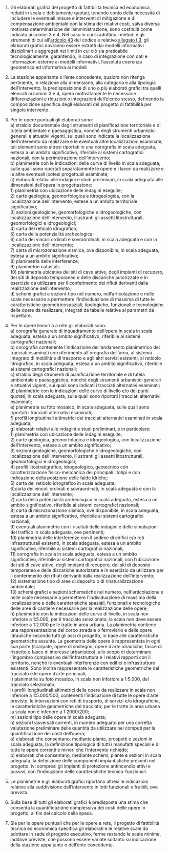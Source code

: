 1. Gli elaborati grafici del progetto di fattibilità tecnica ed economica, redatti in scala e debitamente quotati, tenendo conto della necessità di includere le eventuali misure e interventi di mitigazione e di compensazione ambientale con la stima dei relativi costi, salva diversa motivata determinazione dell’amministrazione, sono costituiti come indicato ai commi 3 e 4. Nel caso in cui si adottino i metodi e gli strumenti di cui all'[articolo 43](/index.html?article=articolo-43&version=2) del codice e relativo [allegato I.9](/index.html?section=attachment-1-9&version=1), gli elaborati grafici dovranno essere estratti dai modelli informativi disciplinari e aggregati nei limiti in cui ciò sia praticabile tecnologicamente, garantendo, in caso di integrazione con dati e informazioni esterne ai modelli informativi, l’assoluta coerenza geometrica ed informativa ai modelli.

2. La stazione appaltante o l’ente concedente, qualora non ritenga pertinente, in relazione alla dimensione, alla categoria e alla tipologia dell’intervento, la predisposizione di uno o più elaborati grafici tra quelli elencati ai commi 3 e 4, opera motivatamente le necessarie differenziazioni e riduzioni o integrazioni dell’elenco stesso, definendo la composizione specifica degli elaborati del progetto di fattibilità per singolo intervento.

3. Per le opere puntuali gli elaborati sono:<br>a) stralcio documentale degli strumenti di pianificazione territoriale e di tutela ambientale e paesaggistica, nonché degli strumenti urbanistici generali e attuativi vigenti, sui quali sono indicate la localizzazione dell’intervento da realizzare e le eventuali altre localizzazioni esaminate; tali elementi sono altresì riportati in una corografia in scala adeguata, estesa a un ambito significativo, riferibile ai sistemi cartografici nazionali, con la perimetrazione dell’intervento;<br>b) planimetrie con le indicazioni delle curve di livello in scala adeguata, sulle quali sono riportati separatamente le opere e i lavori da realizzare e le altre eventuali ipotesi progettuali esaminate;<br>c) elaborati relativi alle indagini e studi preliminari, in scala adeguata alle dimensioni dell’opera in progettazione:<br>1) planimetria con ubicazione delle indagini eseguite;<br>2) carte geologica, geomorfologica e idrogeologica, con la localizzazione dell’intervento, estese a un ambito territoriale significativo;<br>3) sezioni geologiche, geomorfologiche e idrogeologiche, con localizzazione dell’intervento, illustranti gli assetti litostrutturali, geomorfologici e idrogeologici;<br>4) carta del reticolo idrografico;<br>5) carta della potenzialità archeologica;<br>6) carta dei vincoli ordinati e sovraordinati, in scala adeguata e con la localizzazione dell’intervento;<br>7) carta di microzonazione sismica, ove disponibile, in scala adeguata, estesa a un ambito significativo;<br>8) planimetria delle interferenze;<br>9) planimetrie catastali;<br>10) planimetria ubicativa dei siti di cave attive, degli impianti di recupero, dei siti di deposito temporaneo e delle discariche autorizzate e in esercizio da utilizzare per il conferimento dei rifiuti derivanti dalla realizzazione dell’intervento;<br>d) schemi grafici e sezioni-tipo nel numero, nell’articolazione e nelle scale necessarie a permettere l'individuazione di massima di tutte le caratteristiche geometricospaziali, tipologiche, funzionali e tecnologiche delle opere da realizzare, integrati da tabelle relative ai parametri da rispettare.

4. Per le opere lineari o a rete gli elaborati sono:<br>a) corografia generale di inquadramento dell’opera in scala in scala adeguata, estesa a un ambito significativo, riferibile ai sistemi cartografici nazionali;<br>b) corografia contenente l'indicazione dell'andamento planimetrico dei tracciati esaminati con riferimento all'orografia dell'area, al sistema integrato di mobilità e di trasporto e agli altri servizi esistenti, al reticolo idrografico, in scala adeguata, estesa a un ambito significativo, riferibile ai sistemi cartografici nazionali;<br>c) stralcio degli strumenti di pianificazione territoriale e di tutela ambientale e paesaggistica, nonché degli strumenti urbanistici generali e attuativi vigenti, sui quali sono indicati i tracciati alternativi esaminati;<br>d) planimetrie con le indicazioni delle curve di livello e/o dei punti quotati, in scala adeguata, sulle quali sono riportati i tracciati alternativi esaminati;<br>e) planimetrie su foto mosaico, in scala adeguata, sulle quali sono riportati i tracciati alternativi esaminati;<br>f) profili longitudinali altimetrici dei tracciati alternativi esaminati in scala adeguata;<br>g) elaborati relativi alle indagini e studi preliminari, e in particolare:<br>1) planimetria con ubicazione delle indagini eseguite;<br>2) carte geologica, geomorfologica e idrogeologica, con localizzazione dell’intervento, estese a un ambito significativo;<br>3) sezioni geologiche, geomorfologiche e idrogeologiche, con localizzazione dell’intervento, illustranti gli assetti litostrutturali, geomorfologici e idrogeologici;<br>4) profili litostratigrafico, idrogeologico, geotecnico con caratterizzazione fisico-meccanica dei principali litotipi e con indicazione della posizione delle falde idriche;<br>5) carta del reticolo idrografico in scala adeguata;<br>6)carta dei vincoli ordinati e sovraordinati, in scala adeguata e con la localizzazione dell’intervento;<br>7) carta della potenzialità archeologica in scala adeguata, estesa a un ambito significativo, riferibile ai sistemi cartografici nazionali;<br>8) carta di microzonazione sismica, ove disponibile, in scala adeguata, estesa a un ambito significativo, riferibile ai sistemi cartografici nazionali;<br>9) eventuali planimetrie con i risultati delle indagini e delle simulazioni del traffico in scala adeguata, ove pertinenti;<br>10) planimetria delle interferenze con il sedime di edifici e/o reti infrastrutturali esistenti, in scala adeguata, estesa a un ambito significativo, riferibile ai sistemi cartografici nazionali;<br>11) corografia in scala in scala adeguata, estesa a un ambito significativo, riferibile ai sistemi cartografici nazionali, con l’ubicazione dei siti di cave attive, degli impianti di recupero, dei siti di deposito temporaneo e delle discariche autorizzate e in esercizio da utilizzare per il conferimento dei rifiuti derivanti dalla realizzazione dell’intervento;<br>12) sistemazione tipo di aree di deposito o di rinaturalizzazione ambientale;<br>13) schemi grafici e sezioni schematiche nel numero, nell'articolazione e nelle scale necessarie a permettere l'individuazione di massima della localizzazione e delle caratteristiche spaziali, funzionali e tecnologiche delle aree di cantiere necessarie per la realizzazione delle opere;<br>h) planimetrie con le indicazioni delle curve di livello, in scala non inferiore a 1:5.000, per il tracciato selezionato; la scala non deve essere inferiore a 1:2.000 pe le tratte in area urbana. La planimetria contiene una rappresentazione del corpo stradale o ferroviario e delle opere idrauliche secondo tutti gli assi di progetto, in base alle caratteristiche geometriche assunte. La geometria delle opere è rappresentata in ogni sua parte (scarpate, opere di sostegno, opere d’arte idrauliche, fasce di rispetto e fasce di interesse urbanistico), allo scopo di determinare l'ingombro complessivo dell'infrastruttura e i relativi rapporti con il territorio, nonché le eventuali interferenze con edifici e infrastrutture esistenti. Sono inoltre rappresentate le caratteristiche geometriche del tracciato e le opere d’arte principali;<br>i) planimetrie su foto mosaico, in scala non inferiore a 1:5.000, del tracciato selezionato;<br>l) profili longitudinali altimetrici delle opere da realizzare in scala non inferiore a 1:5.000/500, contenenti l’indicazione di tutte le opere d’arte previste, le intersezioni con reti di trasporto, di servizi e/o idrografiche, le caratteristiche geometriche del tracciato; per le tratte in area urbana la scala non è inferiore a 1:2000/200;<br>m) sezioni tipo delle opere in scala adeguata;<br>n) sezioni trasversali correnti, in numero adeguato per una corretta valutazione preliminare delle quantità da utilizzare nei computi per la quantificazione dei costi dell’opera;<br>o) elaborati che consentano, mediante piante, prospetti e sezioni in scala adeguata, la definizione tipologica di tutti i manufatti speciali e di tutte le opere correnti e minori che l’intervento richiede;<br>p) elaborati che consentano, mediante schemi, piante e sezioni in scala adeguata, la definizione delle componenti impiantistiche presenti nel progetto, ivi compresi gli impianti di protezione antincendio attivi e passivi, con l’indicazione delle caratteristiche tecnico-funzionali.

5. Le planimetrie e gli elaborati grafici riportano altresì le indicazioni relative alla suddivisione dell’intervento in lotti funzionali e fruibili, ove prevista.

6. Sulla base di tutti gli elaborati grafici è predisposta una stima che consenta la quantificazione complessiva dei costi delle opere in progetto, ai fini del calcolo della spesa.

7. Sia per le opere puntuali che per le opere a rete, il progetto di fattibilità tecnica ed economica specifica gli elaborati e le relative scale da adottare in sede di progetto esecutivo, ferme restando le scale minime, laddove previste, che possono essere variate soltanto su indicazione della stazione appaltante o dell’ente concedente.